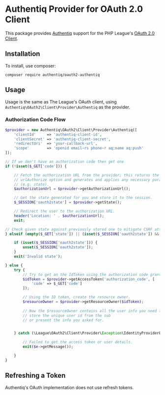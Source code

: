 # Authentiq Provider for OAuth 2.0 Client

This package provides [Authentiq](https://www.authentiq.com/developers/?utm_source=github&utm_medium=readme&utm_campaign=oauth2-authentiq-php) support for the PHP League's [OAuth 2.0 Client](https://github.com/thephpleague/oauth2-client).

## Installation

To install, use composer:

```
composer require authentiq/oauth2-authentiq
```


## Usage

Usage is the same as The League's OAuth client, using `Authentiq\OAuth2\Client\Provider\Authentiq` as the provider.

### Authorization Code Flow

```php
$provider = new Authentiq\OAuth2\Client\Provider\Authentiq([
    'clientId'     => 'authentiq-client-id',
    'clientSecret' => 'authentiq-client-secret',
    'redirectUri'  => 'your-callback-url',
    'scope'        => 'openid email~rs phone~r aq:name aq:push'
]);

// If we don't have an authorization code then get one
if (!isset($_GET['code'])) {

    // Fetch the authorization URL from the provider; this returns the
    // urlAuthorize option and generates and applies any necessary parameters
    // (e.g. state).
    $authorizationUrl = $provider->getAuthorizationUrl();

    // Get the state generated for you and store it to the session.
    $_SESSION['oauth2state'] = $provider->getState();

    // Redirect the user to the authorization URL.
    header('Location: ' . $authorizationUrl);
    exit;

// Check given state against previously stored one to mitigate CSRF attack
} elseif (empty($_GET['state']) || (isset($_SESSION['oauth2state']) && $_GET['state'] !== $_SESSION['oauth2state'])) {

    if (isset($_SESSION['oauth2state'])) {
        unset($_SESSION['oauth2state']);
    }
    exit('Invalid state');

} else {
    try {
        // Try to get an the IdToken using the authorization code grant.
        $idToken = $provider->getAccessToken('authorization_code', [
            'code' => $_GET['code']
        ]);

        // Using the ID token, create the resource owner.
        $resourceOwner = $provider->getResourceOwner($idToken);
                
        // Now the $resourceOwner contains all the user info you need to create the user, 
        // store the unique user id from the sub 
        // or present the info you asked for.


    } catch (\League\OAuth2\Client\Provider\Exception\IdentityProviderException $e) {

        // Failed to get the access token or user details.
        exit($e->getMessage());

    }
}
```

## Refreshing a Token

Authentiq's OAuth implementation does not use refresh tokens.
